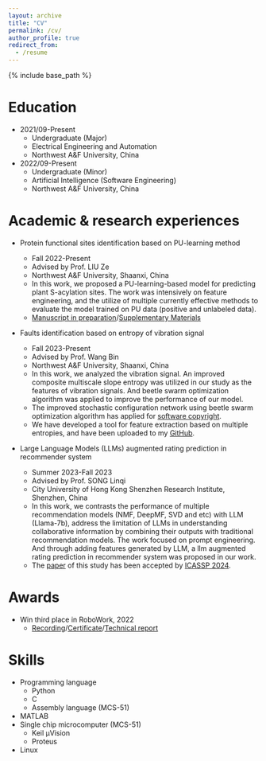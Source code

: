 ```yaml
---
layout: archive
title: "CV"
permalink: /cv/
author_profile: true
redirect_from:
  - /resume
---
```


{% include base_path %}

Education
======
* 2021/09-Present
  * Undergraduate (Major)
  * Electrical Engineering and Automation
  * Northwest A&F University, China
* 2022/09-Present
  * Undergraduate (Minor)
  * Artificial Intelligence (Software Engineering)
  * Northwest A&F University, China

Academic & research experiences
======
* Protein functional sites identification based on PU-learning method
  * Fall 2022-Present
  * Advised by Prof. LIU Ze
  * Northwest A&F University, Shaanxi, China
  * In this work, we proposed a PU-learning-based model for predicting plant S-acylation sites. The work was intensively on feature engineering, and the utilize of multiple currently effective methods to evaluate the model trained on PU data (positive and unlabeled data).
  * [Manuscript in preparation](https://servais-ja.github.io/Jiansheng-Wang.github.io/files/论文.pdf)/[Supplementary Materials](https://servais-ja.github.io/Jiansheng-Wang.github.io/files/Supplementary_Materials.pdf)

* Faults identification based on entropy of vibration signal
  * Fall 2023-Present
  * Advised by Prof. Wang Bin
  * Northwest A&F University, Shaanxi, China
  * In this work, we analyzed the vibration signal. An improved composite multiscale slope entropy was utilized in our study as the features of vibration signals. And beetle swarm optimization algorithm was applied to improve the performance of our model.
  * The improved stochastic configuration network using beetle swarm optimization algorithm has applied for [software copyright](https://servais-ja.github.io/Jiansheng-Wang.github.io/files/Software_copyright_BSO_SCN.pdf).
  * We have developed a tool for feature extraction based on multiple entropies, and have been uploaded to my [GitHub](https://github.com/Servais-Ja/Entropy-for-vibration-signal).

* Large Language Models (LLMs) augmented rating prediction in recommender system
  * Summer 2023-Fall 2023
  * Advised by Prof. SONG Linqi
  * City University of Hong Kong Shenzhen Research Institute, Shenzhen, China
  * In this work, we contrasts the performance of multiple recommendation models (NMF, DeepMF, SVD and etc) with LLM (Llama-7b), address the limitation of LLMs in understanding collaborative information by combining their outputs with traditional recommendation models. The work focused on prompt engineering. And through adding features generated by LLM, a llm augmented rating prediction in recommender system was proposed in our work.
  * The [paper](https://servais-ja.github.io/Jiansheng-Wang.github.io/files/ICASSP24_RecGPT.pdf) of this study has been accepted by [ICASSP 2024](https://cmsworkshops.com/ICASSP2024/view_session.php?SessionID=1189).

Awards
======
* Win third place in RoboWork, 2022
  * [Recording](https://www.bilibili.com/video/BV1yM41117AA/?spm_id_from=333.999.0.0&vd_source=aa6e950b637c20370b356cea84ae7f15)/[Certificate](https://servais-ja.github.io/Jiansheng-Wang.github.io/files/robowork_third_place.jpg)/[Technical report](https://servais-ja.github.io/Jiansheng-Wang.github.io/files/robowork_third_place1.pdf)

Skills
======
* Programming language
  * Python
  * C
  * Assembly language (MCS-51)
* MATLAB
* Single chip microcomputer (MCS-51)
  * Keil µVision
  * Proteus
* Linux
